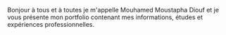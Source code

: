 Bonjour à tous et à toutes je m'appelle Mouhamed Moustapha Diouf et je vous présente mon portfolio contenant mes informations, études et expériences professionnelles.
